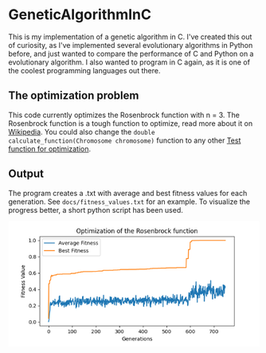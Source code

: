 # GeneticAlgorithmInC

This is my implementation of a genetic algorithm in C.
I've created this out of curiosity, as I've implemented several evolutionary algorithms in Python before, and just wanted to compare the performance of C and Python on a evolutionary algorithm. I also wanted to program in C again, as it is one of the coolest programming languages out there.

## The optimization problem

This code currently optimizes the Rosenbrock function with n = 3.
The Rosenbrock function is a tough function to optimize, read more about it on [Wikipedia](https://en.wikipedia.org/wiki/Rosenbrock_function). You could also change the `double calculate_function(Chromosome chromosome)` function to any other [Test function for optimization](https://en.wikipedia.org/wiki/Test_functions_for_optimization).

## Output

The program creates a .txt with average and best fitness values for each generation. See `docs/fitness_values.txt` for an example. To visualize the progress better, a short python script has been used.

![Optimization Plot](doc/optimization_plot.png)

